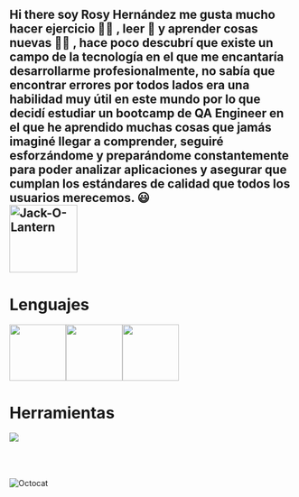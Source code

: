## Hi there soy Rosy Hernández me gusta mucho hacer ejercicio 🏃‍♀️ , leer 📖 y aprender cosas nuevas 👩‍🎓 , hace poco descubrí que existe un campo de la tecnología en el que me encantaría desarrollarme profesionalmente, no sabía que encontrar errores por todos lados era una habilidad muy útil en este mundo por lo que decidí estudiar un bootcamp de QA Engineer en el que he aprendido muchas cosas que jamás imaginé llegar a comprender, seguiré esforzándome y preparándome constantemente para poder analizar aplicaciones y asegurar que cumplan los estándares de calidad que todos los usuarios merecemos. 😃 <br> <img src="https://user-images.githubusercontent.com/74038190/216121919-60befe4d-11c6-4227-8992-35221d12ff54.png" alt="Jack-O-Lantern" width="120" />

<!--
**rosemar03/rosemar03** is a ✨ _special_ ✨ repository because its `README.md` (this file) appears on your GitHub profile.

Here are some ideas to get you started:

- 🔭 I’m currently working on ...
- 🌱 I’m currently learning ...
- 👯 I’m looking to collaborate on ...
- 🤔 I’m looking for help with ...
- 💬 Ask me about ...
- 📫 How to reach me: ...
- 😄 Pronouns: ...
- ⚡ Fun fact: ...
-->
# Lenguajes
<img src="https://user-images.githubusercontent.com/74038190/212257472-08e52665-c503-4bd9-aa20-f5a4dae769b5.gif" width="100"><img src="https://github.com/Anmol-Baranwal/Cool-GIFs-For-GitHub/assets/74038190/29fd6286-4e7b-4d6c-818f-c4765d5e39a9" width="100"><img src="https://github.com/Anmol-Baranwal/Cool-GIFs-For-GitHub/assets/74038190/67f477ed-6624-42da-99f0-1a7b1a16eecb" width="100">

# Herramientas

<img src="https://skillicons.dev/icons?i=git,androidstudio,figma,postgres,postman,pycharm,selenium" />


<br><br><br>
<img src="https://github.com/user-attachments/assets/8cd0225d-550e-429b-a5cb-0443518c31ad" alt="Octocat">

